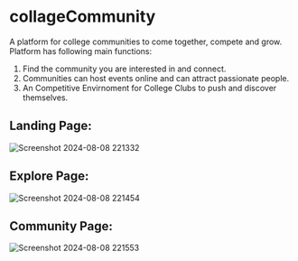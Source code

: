 # collageCommunity
A platform for college communities to come together, compete and grow.
Platform has following main functions:
1. Find the community you are interested in and connect.
2. Communities can host events online and can attract passionate people.
3. An Competitive Envirnoment for College Clubs to push and discover themselves.


## Landing Page:
![Screenshot 2024-08-08 221332](https://github.com/user-attachments/assets/e96df24f-045c-4d16-a277-b71eaa4d1f5a)

## Explore Page:
![Screenshot 2024-08-08 221454](https://github.com/user-attachments/assets/e9c42c0f-3daf-4776-8944-413b71e2d6a1)

## Community Page:
![Screenshot 2024-08-08 221553](https://github.com/user-attachments/assets/c85e9860-901e-47c6-9af7-f32d3dede6c9)
